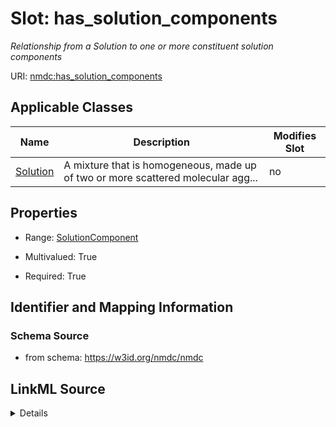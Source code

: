 # Slot: has_solution_components


_Relationship from a Solution to one or more constituent solution components_



URI: [nmdc:has_solution_components](https://w3id.org/nmdc/has_solution_components)



<!-- no inheritance hierarchy -->




## Applicable Classes

| Name | Description | Modifies Slot |
| --- | --- | --- |
[Solution](Solution.md) | A mixture that is homogeneous, made up of two or more scattered molecular agg... |  no  |







## Properties

* Range: [SolutionComponent](SolutionComponent.md)

* Multivalued: True

* Required: True





## Identifier and Mapping Information







### Schema Source


* from schema: https://w3id.org/nmdc/nmdc




## LinkML Source

<details>
```yaml
name: has_solution_components
description: Relationship from a Solution to one or more constituent solution components
from_schema: https://w3id.org/nmdc/nmdc
rank: 1000
domain: Solution
multivalued: true
alias: has_solution_components
domain_of:
- Solution
range: SolutionComponent
required: true
inlined: true
inlined_as_list: true
minimum_cardinality: 1

```
</details>